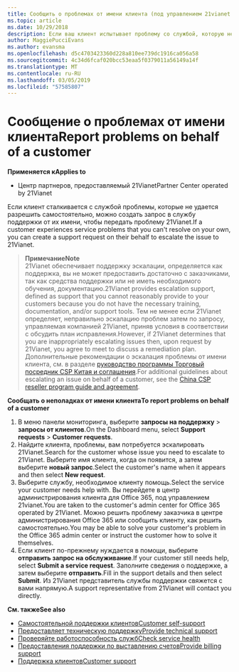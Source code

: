 ```yaml
---
title: Сообщить о проблемах от имени клиента (под управлением 21vianet центра партнеров)
ms.topic: article
ms.date: 10/29/2018
description: Если ваш клиент испытывает проблему со службой, которую невозможно разрешить, и, удовлетворяющей критериям, установленным компанией 21Vianet, файла запрос на техническую поддержку для них.
author: MaggiePucciEvans
ms.author: evansma
ms.openlocfilehash: d5c4703423360d228a810ee739dc1916ca056a58
ms.sourcegitcommit: 4c34d6fcaf020bcc53eaa5f0379011a56149a14f
ms.translationtype: MT
ms.contentlocale: ru-RU
ms.lasthandoff: 03/05/2019
ms.locfileid: "57585807"
---
```

# <a name="report-problems-on-behalf-of-a-customer"></a><span data-ttu-id="68aad-103">Сообщение о проблемах от имени клиента</span><span class="sxs-lookup"><span data-stu-id="68aad-103">Report problems on behalf of a customer</span></span>

<span data-ttu-id="68aad-104">**Применяется к**</span><span class="sxs-lookup"><span data-stu-id="68aad-104">**Applies to**</span></span>

-   <span data-ttu-id="68aad-105">Центр партнеров, предоставляемый 21Vianet</span><span class="sxs-lookup"><span data-stu-id="68aad-105">Partner Center operated by 21Vianet</span></span>


<span data-ttu-id="68aad-106">Если клиент сталкивается с службой проблемы, которые не удается разрешить самостоятельно, можно создать запрос в службу поддержки от их имени, чтобы передать проблему 21Vianet.</span><span class="sxs-lookup"><span data-stu-id="68aad-106">If a customer experiences service problems that you can't resolve on your own, you can create a support request on their behalf to escalate the issue to 21Vianet.</span></span>

><span data-ttu-id="68aad-107">**Примечание**</span><span class="sxs-lookup"><span data-stu-id="68aad-107">**Note**</span></span><br><span data-ttu-id="68aad-108">21Vianet обеспечивает поддержку эскалации, определяется как поддержка, вы не может предоставить достаточно с заказчиками, так как средства поддержки или не иметь необходимого обучения, документацию.</span><span class="sxs-lookup"><span data-stu-id="68aad-108">21Vianet provides escalation support, defined as support that you cannot reasonably provide to your customers because you do not have the necessary training, documentation, and/or support tools.</span></span> <span data-ttu-id="68aad-109">Тем не менее если 21Vianet определяет, неправильно эскалацию проблем затем по запросу, управляемая компанией 21Vianet, приняв условия в соответствии с обсудить план исправления.</span><span class="sxs-lookup"><span data-stu-id="68aad-109">However, if 21Vianet determines that you are inappropriately escalating issues then, upon request by 21Vianet, you agree to meet to discuss a remediation plan.</span></span> <span data-ttu-id="68aad-110">Дополнительные рекомендации о эскалация проблемы от имени клиента, см. в разделе [руководство программы Торговый посредник CSP Китая и соглашения](csp-program-guide-and-agreements.md).</span><span class="sxs-lookup"><span data-stu-id="68aad-110">For additional guidelines about escalating an issue on behalf of a customer, see the [China CSP reseller program guide and agreement](csp-program-guide-and-agreements.md).</span></span>


<span data-ttu-id="68aad-111">**Сообщать о неполадках от имени клиента**</span><span class="sxs-lookup"><span data-stu-id="68aad-111">**To report problems on behalf of a customer**</span></span>

1. <span data-ttu-id="68aad-112">В меню панели мониторинга, выберите **запросы на поддержку** &gt; **запросы от клиентов**.</span><span class="sxs-lookup"><span data-stu-id="68aad-112">On the Dashboard menu, select **Support requests** &gt; **Customer requests**.</span></span>
2. <span data-ttu-id="68aad-113">Найдите клиента, проблемы, вам потребуется эскалировать 21Vianet.</span><span class="sxs-lookup"><span data-stu-id="68aad-113">Search for the customer whose issue you need to escalate to 21Vianet.</span></span> <span data-ttu-id="68aad-114">Выберите имя клиента, когда он появится, а затем выберите **новый запрос**.</span><span class="sxs-lookup"><span data-stu-id="68aad-114">Select the customer's name when it appears and then select **New request**.</span></span>
3. <span data-ttu-id="68aad-115">Выберите службу, необходимое клиенту помощь.</span><span class="sxs-lookup"><span data-stu-id="68aad-115">Select the service your customer needs help with.</span></span> <span data-ttu-id="68aad-116">Вы перейдете в центр администрирования клиента для Office 365, под управлением 21vianet.</span><span class="sxs-lookup"><span data-stu-id="68aad-116">You are taken to the customer's admin center for Office 365 operated by 21Vianet.</span></span> <span data-ttu-id="68aad-117">Можно решить проблему заказчика в центре администрирования Office 365 или сообщить клиенту, как решить самостоятельно.</span><span class="sxs-lookup"><span data-stu-id="68aad-117">You may be able to solve your customer's problem in the Office 365 admin center or instruct the customer how to solve it themselves.</span></span>
4. <span data-ttu-id="68aad-118">Если клиент по-прежнему нуждается в помощи, выберите **отправить запрос на обслуживание**.</span><span class="sxs-lookup"><span data-stu-id="68aad-118">If your customer still needs help, select **Submit a service request**.</span></span> <span data-ttu-id="68aad-119">Заполните сведения о поддержке, а затем выберите **отправить**.</span><span class="sxs-lookup"><span data-stu-id="68aad-119">Fill in the support details and then select **Submit**.</span></span> <span data-ttu-id="68aad-120">Из 21Vianet представитель службы поддержки свяжется с вами напрямую.</span><span class="sxs-lookup"><span data-stu-id="68aad-120">A support representative from 21Vianet will contact you directly.</span></span>

<span data-ttu-id="68aad-121">**См. также**</span><span class="sxs-lookup"><span data-stu-id="68aad-121">**See also**</span></span>

-   [<span data-ttu-id="68aad-122">Самостоятельной поддержки клиентов</span><span class="sxs-lookup"><span data-stu-id="68aad-122">Customer self-support</span></span>](customer-self-support.md)
-   [<span data-ttu-id="68aad-123">Предоставляет техническую поддержку</span><span class="sxs-lookup"><span data-stu-id="68aad-123">Provide technical support</span></span>](provide-technical-support.md)
-   [<span data-ttu-id="68aad-124">Проверяйте работоспособность служб</span><span class="sxs-lookup"><span data-stu-id="68aad-124">Check service health</span></span>](check-service-health.md)
-   [<span data-ttu-id="68aad-125">Предоставления поддержки по выставлению счетов</span><span class="sxs-lookup"><span data-stu-id="68aad-125">Provide billing support</span></span>](provide-billing-support.md)
-   [<span data-ttu-id="68aad-126">Поддержка клиентов</span><span class="sxs-lookup"><span data-stu-id="68aad-126">Customer support</span></span>](customer-support.md)